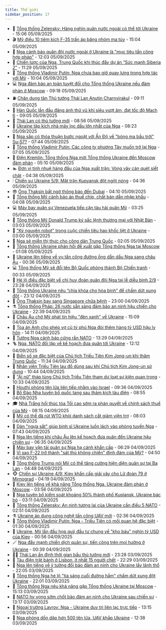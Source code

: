 ```yaml
---
title: Thế giới
sidebar_position: 17
---
```


<!-- dantri-the-gioi:START -->
- 🌋 [Tổng thống Zelensky: Hàng nghìn quân nước ngoài có thể tới Ukraine](https://dantri.com.vn/the-gioi/tong-thong-zelensky-hang-nghin-quan-nuoc-ngoai-co-the-toi-ukraine-20250905214201668.htm) - 15:06 05/09/2025
- 🎬 [Mỹ điều 10 tiêm kích F-35 trấn áp băng nhóm ma túy](https://dantri.com.vn/the-gioi/my-dieu-10-tiem-kich-f-35-tran-ap-bang-nhom-ma-tuy-20250905204733086.htm) - 15:04 05/09/2025
- 🧰 [Nga cảnh báo quân đội nước ngoài ở Ukraine là &quot;mục tiêu tấn công hợp pháp&quot;](https://dantri.com.vn/the-gioi/nga-canh-bao-quan-doi-nuoc-ngoai-o-ukraine-la-muc-tieu-tan-cong-hop-phap-20250905184454655.htm) - 12:03 05/09/2025
- 🌋 [Chiến lược của Nga, Trung Quốc khi thúc đẩy dự án “Sức mạnh Siberia 2”](https://dantri.com.vn/the-gioi/chien-luoc-cua-nga-trung-quoc-khi-thuc-day-du-an-suc-manh-siberia-2-20250904163706437.htm) - 11:29 05/09/2025
- 🗽 [Tổng thống Vladimir Putin: Nga chưa bao giờ quay lưng trong hợp tác với Mỹ](https://dantri.com.vn/the-gioi/tong-thong-vladimir-putin-nga-chua-bao-gio-quay-lung-trong-hop-tac-voi-my-20250905164151548.htm) - 10:04 05/09/2025
- 💻 [Nga đảm bảo an toàn tuyệt đối cho Tổng thống Ukraine nếu đàm phán ở Moscow](https://dantri.com.vn/the-gioi/nga-dam-bao-an-toan-tuyet-doi-cho-tong-thong-ukraine-neu-dam-phan-o-moscow-20250905151445198.htm) - 09:18 05/09/2025
- ⛽️ [Chân dung tân Thủ tướng Thái Lan Anutin Charnvirakul](https://dantri.com.vn/the-gioi/chan-dung-tan-thu-tuong-thai-lan-anutin-charnvirakul-20250905153449439.htm) - 09:11 05/09/2025
- 🤩 [Hàn Quốc lần đầu đăng ảnh thử vũ khí siêu vượt âm, đạt tốc độ Mach 6](https://dantri.com.vn/the-gioi/han-quoc-lan-dau-dang-anh-thu-vu-khi-sieu-vuot-am-dat-toc-do-mach-6-20250905152723516.htm) - 09:05 05/09/2025
- 🧐 [Thái Lan có thủ tướng mới](https://dantri.com.vn/the-gioi/thai-lan-co-thu-tuong-moi-20250905101247906.htm) - 08:56 05/09/2025
- 🎊 [Ukraine tập kích nhà máy lọc dầu lớn nhất của Nga](https://dantri.com.vn/the-gioi/ukraine-tap-kich-nha-may-loc-dau-lon-nhat-cua-nga-20250905150744100.htm) - 08:23 05/09/2025
- 📝 [Nga sắp có thỏa thuận bước ngoặt với Ấn Độ về &quot;bóng ma bầu trời&quot; Su-57?](https://dantri.com.vn/the-gioi/nga-sap-co-thoa-thuan-buoc-ngoat-voi-an-do-ve-bong-ma-bau-troi-su-57-20250905143544559.htm) - 07:44 05/09/2025
- 🤡 [Tổng thống Vladimir Putin: Các công ty phương Tây muốn trở lại Nga](https://dantri.com.vn/the-gioi/tong-thong-vladimir-putin-cac-cong-ty-phuong-tay-muon-tro-lai-nga-20250905135756100.htm) - 07:05 05/09/2025
- 🥷 [Điện Kremlin: Tổng thống Nga mời Tổng thống Ukraine đến Moscow đàm phán](https://dantri.com.vn/the-gioi/dien-kremlin-tong-thong-nga-moi-tong-thong-ukraine-den-moscow-dam-phan-20250905120405994.htm) - 05:10 05/09/2025
- 🏊 [Đơn vị tinh nhuệ hàng đầu của Nga xuất trận: Vòng vây càn quét siết chặt](https://dantri.com.vn/the-gioi/don-vi-tinh-nhue-hang-dau-cua-nga-xuat-tran-vong-vay-can-quet-siet-chat-20250905111130131.htm) - 04:38 05/09/2025
- 🕯 [Chiến sự Ukraine 5/9: Mặt trận Kupyansk đột ngột nóng](https://dantri.com.vn/the-gioi/chien-su-ukraine-59-mat-tran-kupyansk-dot-ngot-nong-20250905111445437.htm) - 04:36 05/09/2025
- 😎 [Ông Thaksin bất ngờ thông báo đến Dubai](https://dantri.com.vn/the-gioi/ong-thaksin-bat-ngo-thong-bao-den-dubai-20250905110539238.htm) - 04:10 05/09/2025
- 🌈 [Tổng thống Mỹ cảnh báo áp thuế chip, chất bán dẫn nhập khẩu](https://dantri.com.vn/the-gioi/tong-thong-my-canh-bao-ap-thue-chip-chat-ban-dan-nhap-khau-20250905103025618.htm) - 04:08 05/09/2025
- 💻 [Máy bay quân sự Venezuela tiếp cận tàu hải quân Mỹ](https://dantri.com.vn/the-gioi/may-bay-quan-su-venezuela-tiep-can-tau-hai-quan-my-20250905102037713.htm) - 03:25 05/09/2025
- 🤖 [Tổng thống Mỹ Donald Trump ký sắc lệnh thương mại với Nhật Bản](https://dantri.com.vn/the-gioi/tong-thong-my-donald-trump-ky-sac-lenh-thuong-mai-voi-nhat-ban-20250905093600929.htm) - 03:03 05/09/2025
- 🦏 [&quot;Kỷ nguyên robot&quot; trong cuộc chiến tiêu hao khốc liệt ở Ukraine](https://dantri.com.vn/the-gioi/ky-nguyen-robot-trong-cuoc-chien-tieu-hao-khoc-liet-o-ukraine-20250905091517643.htm) - 03:00 05/09/2025
- 🌁 [Nga sẽ miễn thị thực cho công dân Trung Quốc](https://dantri.com.vn/the-gioi/nga-se-mien-thi-thuc-cho-cong-dan-trung-quoc-20250903073211302.htm) - 02:05 05/09/2025
- 🐘 [Tổng thống Ukraine phản hồi đề xuất gặp Tổng thống Nga tại Moscow](https://dantri.com.vn/the-gioi/tong-thong-ukraine-phan-hoi-de-xuat-gap-tong-thong-nga-tai-moscow-20250905065103088.htm) - 01:08 05/09/2025
- 🥷 [Ukraine lên tiếng về vụ tấn công đường ống dẫn dầu Nga sang châu Âu](https://dantri.com.vn/the-gioi/ukraine-len-tieng-ve-vu-tan-cong-duong-ong-dan-dau-nga-sang-chau-au-20250905065436867.htm) - 00:36 05/09/2025
- 💻 [Tổng thống Mỹ sẽ đổi tên Bộ Quốc phòng thành Bộ Chiến tranh](https://dantri.com.vn/the-gioi/tong-thong-my-se-doi-ten-bo-quoc-phong-thanh-bo-chien-tranh-20250905073036761.htm) - 00:33 05/09/2025
- 🎡 [Hé lộ điều đặc biệt về chỉ huy đoàn quân đội Nga tại lễ diễu binh 2/9](https://dantri.com.vn/the-gioi/he-lo-dieu-dac-biet-ve-chi-huy-doan-quan-doi-nga-tai-le-dieu-binh-29-20250826184300515.htm) - 23:28 04/09/2025
- 🧰 [Tổng thống Ukraine nêu “chìa khóa cho hòa bình” để chấm dứt xung đột](https://dantri.com.vn/the-gioi/tong-thong-ukraine-neu-chia-khoa-cho-hoa-binh-de-cham-dut-xung-dot-20250905060630700.htm) - 23:12 04/09/2025
- 🥸 [Ông Thaksin bay sang Singapore chữa bệnh](https://dantri.com.vn/the-gioi/ong-thaksin-bay-sang-singapore-chua-benh-20250905054055849.htm) - 23:00 04/09/2025
- ⚗️ [Tổng thống Pháp: 26 nước sẵn sàng đảm bảo an ninh hậu chiến cho Ukraine](https://dantri.com.vn/the-gioi/tong-thong-phap-26-nuoc-san-sang-dam-bao-an-ninh-hau-chien-cho-ukraine-20250905051004302.htm) - 22:39 04/09/2025
- 🌮 [Châu Âu chờ Mỹ phát tín hiệu &quot;đèn xanh&quot; về Ukraine](https://dantri.com.vn/the-gioi/chau-au-cho-my-phat-tin-hieu-den-xanh-ve-ukraine-20250904215752982.htm) - 15:09 04/09/2025
- 🎃 [Tòa án Anh cho phép vợ cũ tỷ phú Nga đòi thêm hàng tỷ USD hậu ly hôn](https://dantri.com.vn/the-gioi/toa-an-anh-cho-phep-vo-cu-ty-phu-nga-doi-them-hang-ty-usd-hau-ly-hon-20250904210134384.htm) - 14:11 04/09/2025
- 💫 [Tướng Nga cảnh báo cứng rắn NATO](https://dantri.com.vn/the-gioi/tuong-nga-canh-bao-cung-ran-nato-20250904201957965.htm) - 13:29 04/09/2025
- 🪜 [Nga, NATO đối lập về kế hoạch đưa quân tới Ukraine](https://dantri.com.vn/the-gioi/nga-nato-doi-lap-ve-ke-hoach-dua-quan-toi-ukraine-20250904190238069.htm) - 12:12 04/09/2025
- 🌋 [Biển số xe đặc biệt của Chủ tịch Triều Tiên Kim Jong-un khi thăm Trung Quốc](https://dantri.com.vn/the-gioi/bien-so-xe-dac-biet-cua-chu-tich-trieu-tien-kim-jong-un-khi-tham-trung-quoc-20250904182252705.htm) - 11:34 04/09/2025
- 🦏 [Nhân viên Triều Tiên lau đồ dùng sau khi Chủ tịch Kim Jong-un sử dụng](https://dantri.com.vn/the-gioi/nhan-vien-trieu-tien-lau-do-dung-sau-khi-chu-tich-kim-jong-un-su-dung-20250904172520042.htm) - 10:44 04/09/2025
- 👀 [&quot;Ái nữ&quot; tháp tùng Chủ tịch Triều Tiên tham dự loạt sự kiện quan trọng](https://dantri.com.vn/the-gioi/ai-nu-thap-tung-chu-tich-trieu-tien-tham-du-loat-su-kien-quan-trong-20250904170021410.htm) - 10:33 04/09/2025
- 🧰 [Houthi phóng tên lửa liên tiếp nhằm vào Israel](https://dantri.com.vn/the-gioi/houthi-phong-ten-lua-lien-tiep-nham-vao-israel-20250904161507450.htm) - 09:36 04/09/2025
- 🚀 [Bồ Đào Nha tuyên bố quốc tang sau thảm kịch tàu điện](https://dantri.com.vn/the-gioi/bo-dao-nha-tuyen-bo-quoc-tang-sau-tham-kich-tau-dien-20250904153021456.htm) - 08:55 04/09/2025
- 🎓 [Nhà Trắng hối thúc tòa Tối cao sớm ra phán quyết về chính sách thuế của Mỹ](https://dantri.com.vn/the-gioi/nha-trang-hoi-thuc-toa-toi-cao-som-ra-phan-quyet-ve-chinh-sach-thue-cua-my-20250904150552425.htm) - 08:15 04/09/2025
- 🥸 [Mỹ có thể đã rút WTO khỏi danh sách cắt giảm viện trợ](https://dantri.com.vn/the-gioi/my-co-the-da-rut-wto-khoi-danh-sach-cat-giam-vien-tro-20250904145900105.htm) - 08:03 04/09/2025
- 🦅 [Dàn &quot;ngựa sắt&quot; giúp binh sĩ Ukraine luồn lách vào phòng tuyến Nga](https://dantri.com.vn/the-gioi/dan-ngua-sat-giup-binh-si-ukraine-luon-lach-vao-phong-tuyen-nga-20250904143620233.htm) - 07:43 04/09/2025
- 🤭 [Nga lên tiếng khi châu Âu lên kế hoạch đưa quân đến Ukraine hậu chiến sự](https://dantri.com.vn/the-gioi/nga-len-tieng-khi-chau-au-len-ke-hoach-dua-quan-den-ukraine-hau-chien-su-20250904110038476.htm) - 06:35 04/09/2025
- 🤖 [Máy bay vận tải quân sự Nga hạ cánh khẩn cấp](https://dantri.com.vn/the-gioi/may-bay-van-tai-quan-su-nga-ha-canh-khan-cap-20250904121256788.htm) - 06:29 04/09/2025
- 🐲 [Vì sao F-22 trở thành &quot;sát thủ không chiến&quot; đình đám của Mỹ?](https://dantri.com.vn/the-gioi/vi-sao-f-22-tro-thanh-sat-thu-khong-chien-dinh-dam-cua-my-20250904112132849.htm) - 04:50 04/09/2025
- 🫣 [Tổng thống Trump nói Mỹ có thể tăng cường hiện diện quân sự tại Ba Lan](https://dantri.com.vn/the-gioi/tong-thong-trump-noi-my-co-the-tang-cuong-hien-dien-quan-su-tai-ba-lan-20250904103633611.htm) - 04:48 04/09/2025
- 🐵 [Chiến sự Ukraine 4/9: Kiev khẩn cấp giải vây cho Lữ đoàn 79 ở Mirnograd](https://dantri.com.vn/the-gioi/chien-su-ukraine-49-kiev-khan-cap-giai-vay-cho-lu-doan-79-o-mirnograd-20250904104923936.htm) - 04:19 04/09/2025
- 🫶 [Kiev lên tiếng về khả năng Tổng thống Nga, Ukraine đàm phán ở Moscow](https://dantri.com.vn/the-gioi/kiev-len-tieng-ve-kha-nang-tong-thong-nga-ukraine-dam-phan-o-moscow-20250904102357271.htm) - 03:56 04/09/2025
- 💃 [Nga tuyên bố kiểm soát khoảng 50% thành phố Kupiansk, Ukraine bác bỏ](https://dantri.com.vn/the-gioi/nga-tuyen-bo-kiem-soat-khoang-50-thanh-pho-kupiansk-ukraine-bac-bo-20250904094229758.htm) - 03:11 04/09/2025
- 💫 [Tổng thống Zelensky: An ninh tương lai của Ukraine cần điều 5 NATO](https://dantri.com.vn/the-gioi/tong-thong-zelensky-an-ninh-tuong-lai-cua-ukraine-can-dieu-5-nato-20250904094731496.htm) - 02:51 04/09/2025
- ⚗️ [Ukraine áp dụng công nghệ tấn công UAV mới](https://dantri.com.vn/the-gioi/ukraine-ap-dung-cong-nghe-tan-cong-uav-moi-20250904092320446.htm) - 02:36 04/09/2025
- 🥷 [Tổng thống Vladimir Putin: Nga - Triều Tiên có mối quan hệ đặc biệt](https://dantri.com.vn/the-gioi/tong-thong-vladimir-putin-nga-trieu-tien-co-moi-quan-he-dac-biet-20250904081437244.htm) - 01:30 04/09/2025
- 🥸 [Ukraine, Mỹ lần đầu họp quỹ đầu tư chung về &quot;kho báu&quot; nghìn tỷ USD của Kiev](https://dantri.com.vn/the-gioi/ukraine-my-lan-dau-hop-quy-dau-tu-chung-ve-kho-bau-nghin-ty-usd-cua-kiev-20250904074933988.htm) - 00:56 04/09/2025
- 🪄 [Nga đẩy mạnh chiến dịch quân sự, tiến công trên mọi hướng ở Ukraine](https://dantri.com.vn/the-gioi/nga-day-manh-chien-dich-quan-su-tien-cong-tren-moi-huong-o-ukraine-20250904070605466.htm) - 00:39 04/09/2025
- 🧑‍💻 [Thái Lan ấn định thời gian bầu thủ tướng mới](https://dantri.com.vn/the-gioi/thai-lan-an-dinh-thoi-gian-bau-thu-tuong-moi-20250904062028684.htm) - 23:28 03/09/2025
- 🤭 [Tàu điện trật bánh ở Lisbon, ít nhất 15 người chết](https://dantri.com.vn/the-gioi/tau-dien-trat-banh-o-lisbon-it-nhat-15-nguoi-chet-20250904052355128.htm) - 22:29 03/09/2025
- 🗽 [Nga lên tiếng về ý tưởng đổi bảo đảm an ninh cho Ukraine lấy lãnh thổ](https://dantri.com.vn/the-gioi/nga-len-tieng-ve-y-tuong-doi-bao-dam-an-ninh-cho-ukraine-lay-lanh-tho-20250904045144162.htm) - 22:05 03/09/2025
- 🤖 [Tổng thống Nga hé lộ &quot;tia sáng cuối đường hầm&quot; chấm dứt xung đột Ukraine](https://dantri.com.vn/the-gioi/tong-thong-nga-he-lo-tia-sang-cuoi-duong-ham-cham-dut-xung-dot-ukraine-20250904014240422.htm) - 22:01 03/09/2025
- 🌈 [Tổng thống Nga nêu khả năng gặp Tổng thống Ukraine tại Moscow](https://dantri.com.vn/the-gioi/tong-thong-nga-neu-kha-nang-gap-tong-thong-ukraine-tai-moscow-20250903220028060.htm) - 15:13 03/09/2025
- 🤩 [NATO hy vọng sớm chốt bảo đảm an ninh cho Ukraine sau chiến sự](https://dantri.com.vn/the-gioi/nato-hy-vong-som-chot-bao-dam-an-ninh-cho-ukraine-sau-chien-su-20250903185343554.htm) - 13:17 03/09/2025
- 🤗 [Ngoại trưởng Lavrov: Nga - Ukraine duy trì liên lạc trực tiếp](https://dantri.com.vn/the-gioi/ngoai-truong-lavrov-nga-ukraine-duy-tri-lien-lac-truc-tiep-20250903192715817.htm) - 13:15 03/09/2025
- 🙉 [Nga phóng dồn dập hơn 500 tên lửa, UAV khắp Ukraine](https://dantri.com.vn/the-gioi/nga-phong-don-dap-hon-500-ten-lua-uav-khap-ukraine-20250903172000019.htm) - 12:38 03/09/2025<!-- dantri-the-gioi:END -->
